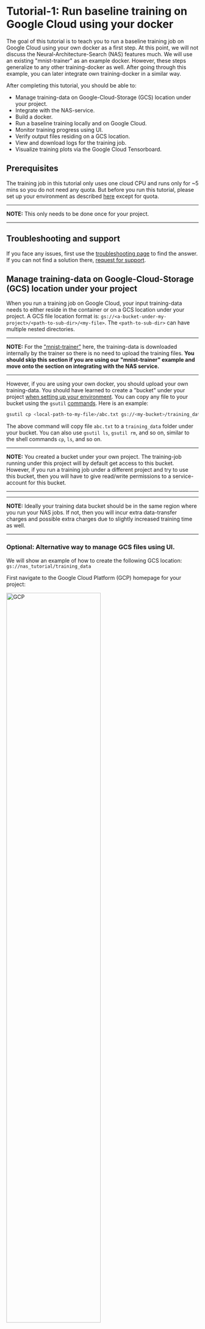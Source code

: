 # **Tutorial-1: Run baseline training on Google Cloud using your docker**

The goal of this tutorial is to teach you to run a baseline training
job on Google Cloud using your own docker as a first step. At
this point, we will not discuss the
 Neural-Architecture-Search (NAS) features much. We will use an existing
"mnist-trainer" as an example docker. However, these steps generalize to any
other training-docker as well. After going through this example,
you can later integrate own training-docker in a similar way.

After completing this tutorial, you should be able to:

-   Manage training-data on Google-Cloud-Storage (GCS) location under your
    project.
-   Integrate with the NAS-service.
-   Build a docker.
-   Run a baseline training locally and on Google Cloud.
-   Monitor training progress using UI.
-   Verify output files residing on a GCS location.
-   View and download logs for the training job.
-   Visualize training plots via the Google Cloud Tensorboard.

## Prerequisites

The training job in this tutorial only uses one cloud CPU and runs only
for ~5 mins so you do not need any quota.
But before you run this tutorial, please set up your environment as described
[here](https://cloud.google.com/vertex-ai/docs/training/neural-architecture-search/environment-setup)
except for quota.

---
**NOTE:** This only needs to be done once for your project.

---

## Troubleshooting and support

If you face any issues, first use the
[troubleshooting page](https://cloud.google.com/vertex-ai/docs/general/troubleshooting.md#neural-architecture-search)
to find the answer. If you can not find
a solution there, [request for support](https://cloud.google.com/vertex-ai/docs/support/getting-support#nas-support).

## Manage training-data on Google-Cloud-Storage (GCS) location under your project

When you run a training job on Google Cloud, your input training-data needs
to either reside in the container or
on a GCS location under your project. A GCS file location format is:
`gs://<a-bucket-under-my-project>/<path-to-sub-dir>/<my-file>`.
The `<path-to-sub-dir>` can have multiple nested directories.

---
**NOTE:** For the ["mnist-trainer"](https://github.com/google/vertex-ai-nas/blob/main/third_party/tutorial/mnist_train.py)
here, the training-data is downloaded
internally by the trainer so there is no need to upload the training files.
**You should skip this section if you are using our "mnist-trainer" example
and move onto the section on integrating with the NAS service.**

---

However, if you are using your own docker, you should upload your own
training-data. You should have learned to create a "bucket" under your
project [when setting up your environment](https://cloud.google.com/vertex-ai/docs/training/neural-architecture-search/environment-setup#set-up-cloud-storage).
You can copy any file to your bucket using the `gsutil`
[commands](https://cloud.google.com/storage/docs/quickstart-gsutil).
Here is an example:

```sh
gsutil cp <local-path-to-my-file>/abc.txt gs://<my-bucket>/training_data/
```

The above command will copy file `abc.txt` to a `training_data` folder
under your bucket. You can also use `gsutil ls`, `gsutil rm`, and so on,
similar to the shell commands `cp`, `ls`, and so on.

---
**NOTE:** You created a bucket under your own project. The training-job running
under this project will by default get access to this bucket. However, if you
run a training job under a different project and try to use this bucket,
then you will have to give
read/write permissions to a service-account for this bucket.

---

---
**NOTE:** Ideally your training data bucket should be in the same
region where you run your NAS jobs. If not, then you will incur
extra data-transfer charges and possible extra charges due to
slightly increased training time as well.

---

### Optional: Alternative way to manage GCS files using UI.

We will show an example of how to create the
following GCS location: `gs://nas_tutorial/training_data`

First navigate to the Google Cloud Platform (GCP) homepage for your project:

<img src="images/gcp.png" alt="GCP" width="70%"/>

In the search-box, type "storage" and
then click on "Browser" in the drop-down options. This should take you to the
storage-browser for your project:

<img src="images/gcp_storage.png" alt="GCP Storage" width="70%"/>

Click on "CREATE BUCKET" and type
`nas_tutorial` as the "bucket-name":

<img src="images/create_bucket.png" alt="Create Bucket" width="70%"/>

Choose default options for the rest of the
settings and then finish creating the bucket by clicking "CREATE". This should
take you to the bucket-browser:

<img src="images/create_folder.png" alt="Create Directory" width="70%"/>

Here, you should click on "CREATE FOLDER" and create a folder named
`training_data`.

## Integrate with the NAS service

We will start with a simple "mnist-trainer" code: [`mnist_train.py`](https://github.com/google/vertex-ai-nas/blob/main/third_party/tutorial/mnist_train.py) and will modify it to
integrate with the NAS-service. The final modified file after this tutorial is
`tutorial1_mnist_search.py`. You can use these changes as an example
when using your own trainer code.

1.  Ingest mandatory flags from the NAS-Service.

    The NAS-service will send some mandatory arguments to your trainer via
    flags. You will add the following flags to your trainer to support this.

    ```py
    # Nas-service related flags.
    parser.add_argument(
        '--nas_params_str', type=str, help='Nas args serialized in JSON string.')
    # NOTE: Although this flag is injected as "job-dir", it is consumed
    # in the code as "argv.job_dir" instead of the hyphen.
    parser.add_argument(
        '--job-dir', type=str, default='tmp', help='Job output directory.')
    parser.add_argument(
        '--retrain_search_job_dir',
        type=str,
        help='The job dir of the NAS search job to retrain.')
    parser.add_argument(
        '--retrain_search_job_trials',
        type=str,
        help='A list of trial IDs of the NAS search job to retrain, '
        'separated by comma.')
    ```
    **For now, we will not go into details of these flags because we just want
    to run a baseline training. We will only use them as placeholders.**
    However, the `job-dir` flag is important for this tutorial because
    it will be used as the output-directory for this training-job.

    ---
    **NOTE:** Although the flag is declared as `job-dir`, it is used eventually as
    `job_dir` in the code. This is as intended. This happens because
    ["argparse" library converts the hyphen to underscore](https://docs.python.org/dev/library/argparse.html#dest).

    ---

    This directory will be a GCS
    location when the job runs on Google Cloud. The Vertex Neural Architecture
    Search service sets the value of this GCS location as an
    environment variable. If this environment variable is set, then
    we will override
    the `job-dir` flag to this variable using the `cloud_nas_utils` library:

    ```py
    argv.job_dir = cloud_nas_utils.get_job_dir_from_environment_if_exist(
      current_job_dir=argv.job_dir)
    ```

    The next step will guide you how to
    modify your trainer-code to use this as the output directory.

1.  Modify file I/O to work with the GCS location.

    [GCS-Fuse](https://cloud.google.com/storage/docs/gcs-fuse)
    mounts GCS buckets to the `/gcs/` directory of each
    cloud training node. So to use GCS in a cloud NAS job, you do
    not need to do any additional work except the following minor change:
    the file paths need to be converted from `gs://<bucket>/` to `/gcs/<bucket>`
    before you start training in your trainer code. You can use our helper
    library function in `gcs_path_utils.py` (show in `tutorial1_mnist_search.py`):
    ```py
    # Convert gs:// path to /gcs/ path.
    argv.job_dir = gcs_path_utils.gcs_fuse_path(argv.job_dir)
    ```

    ---
    **NOTE:** Although straightforward and useful for most use cases,
    this approach has the following limitations:
      - When running the training locally, it is recommended to use your
      local test file. Additional steps are needed if you want to access
      GCS buckets during a local run. Read *Accessing GCS during local run*
      for further instructions.
      - GCS-Fuse is not suited for when reader and writer jobs are accessing
      the same file at the same time. For most training jobs, that does not happen.
      If you encounter this scenario, see *Alternatives to GCS-Fuse*.

    ---

    Then create the job-dir by adding the following lines:

    ```py
    # Create job-dir if it does not exist.
    if not os.path.exists(argv.job_dir):
      os.makedirs(argv.job_dir)
    ```

    ---
    **NOTE:** Although the flag is declared as `job-dir`, it is used above as
    `job_dir` in the code. This is as intended. This happens because
    ["argparse" library converts the hyphen to underscore](https://docs.python.org/dev/library/argparse.html#dest).

    ---

    The "mnist-trainer" example does not read training data from GCS or
    write output files to GCS. So we will write a *dummy* output file at the
    end of the training to the job-directory as an example.

    ```py
    # Since this trainer does not write output files, we will save out
    # dummy files here to illustrate GCS file I/O.
    with open(os.path.join(argv.job_dir, 'dummy_output.txt'),
                           'w') as fp:
      fp.write('Finished training.')
    ```

    When using your own trainer code, you can use this example
    to modify your file I/O code to work with GCS.

1.  Report a reward back to the NAS-service.

    The NAS-service expects a reward (such as accuracy) after the training.
    At the end of the training, you can use the following example to report
    a reward back via `metrics_reporter` class.

    ```py
    import metrics_reporter


    # Reporting metrics back to the NAS_service.
    metric_tag = os.environ.get('CLOUD_ML_HP_METRIC_TAG', '')
    if metric_tag:
      nas_metrics_reporter = metrics_reporter.NasMetricsReporter()
      nas_metrics_reporter.report_metrics(
          hyperparameter_metric_tag=metric_tag,
          metric_value=test_acc,
          global_step=argv.num_epochs,
          other_metrics={})
    ```

    For the above example, `test_acc` is the evaluation accuracy and the
    `argv.num_epochs` is the number of epochs. This is mainly a placeholder for
    now since we are not running a full search yet.

1.  Create a docker file for the trainer-code.

    This tutorial assumes that you are familiar with using
    [Docker](https://docs.docker.com/engine/install/ubuntu/). A docker-image
    packages all the code and dependencies required to run your trainer-code
    remotely on Google Cloud.

    We will use
    `tutorial1.Dockerfile` for the "mnist-trainer" here but you can use/create
    your own Dockerfile for your trainer-code. Note that the `ENTRYPOINT` in the
    `tutorial1.Dockerfile` is `tutorial1_mnist_search.py`.


## Build the docker

Next, you will build the docker image using the Dockerfile that was created.
The following shows how to use nas-client (`vertex_nas_cli.py`) to easily build
and push the docker image:

```sh
PROJECT=<Set your project-id>
REGION=<Set region for artifact registry>

# Set a unique docker-id below. A docker image will be overwritten by another
# with the same docker-id when built in local and pushed to remote repository.
# So it's best to add user-name and date to docker-id to avoid accidentally
# overwriting a local or remote docker image.
DATE="$(date '+%Y%m%d_%H%M%S')"
TUTORIAL_DOCKER_ID=${USER}_tutorial1_${DATE}

# NOTE: 'trainer_docker_file' flag is passed the relative path
# to the dockerfile.
python3 vertex_nas_cli.py build --project_id=${PROJECT} \
  --trainer_docker_id=${TUTORIAL_DOCKER_ID} \
  --trainer_docker_file=tutorial/tutorial1.Dockerfile \
  --region=${REGION}
```

---
**NOTE:** You need to re-build the docker-image everytime you change the code.

---

## Run a baseline training locally

Before you run training on the Google Cloud, do a local test run on your machine.
Local testing allows you to debug common issues quickly before launching jobs
on Google Cloud (which would take a few minutes to start).
To reduce debugging time, use local testing to find issues with your data
format or your custom code changes.

### Run training with docker

You can easily run local training with the docker using the nas-client
(`vertex_nas_cli.py`).

The nas-client expects a search-space to launch
the training, so for now you can pass ANY search-space as a placeholder via the
flag `search_space_module` as shown below. We will discuss this more in later
tutorials.

```sh
# You can use any local job-directory.
DATA_DIR=${PWD}/tutorial
JOB_DIR=/tmp/nas_tutorial
rm -r -f ${JOB_DIR} && mkdir ${JOB_DIR}

python3 vertex_nas_cli.py search_in_local --project_id=${PROJECT} \
--trainer_docker_id=${TUTORIAL_DOCKER_ID} \
--region=${REGION} \
--search_space_module=search_spaces.mnasnet_search_space \
--local_data_dir=${DATA_DIR} \
--local_output_dir=${JOB_DIR} \
--search_docker_flags \
dummy_input_file=dummy_input.txt \
dummy_gcs_bucket=gs://cloud-ml-nas-public \
num_epochs=2
```

---
**NOTE:** When using nas-client, the original flags to the docker
can be passed via the `--search_docker_flags`. The `--search_docker_flags`
takes a list of `<flag1>=<val1>` pairs as an input. Here, the
`num_epochs` flag is
not related to the NAS-service and is part of
the original trainer code. These docker-flags should be passed in
explicitly by the user. However, the NAS-service related flags
that you added earlier, such as `nas_params_str`, will be set
automatically by the NAS-service. The user will not pass in those.

---

Nas-client uses the `--local_data_dir` flag to mount the local data directory
to `/test_data` of the docker container. This tutorial example does not use
local data though, it just reads the `dummy_input_file` and prints a sentence:
```
Hello world.
```

After the local training runs, please verify that you can
see the output files in the `JOB_DIR`. For "mnist-trainer", you
should see `dummy_output.txt` file in the output directory.

### Run training with local binary

Another alternative way to run this tutorial locally is asking
`vertex_nas_cli.py` to run the script `tutorial1_mnist_search.py` directly
without building the docker container.

But this way needs you to install required libraries manually. You can enable
a python virtual environment for the local run:

```shell
python3 -m venv --system-site-packages nas_venv
source nas_venv/bin/activate
pip install tensorflow==2.8.0
```

Then run following commands to launch a local test:

```shell
cp tutorial/tutorial1_mnist_search.py .

python3 vertex_nas_cli.py search_in_local \
--search_space_module=search_spaces.mnasnet_search_space \
--run_local_binary=true \
--local_binary=tutorial1_mnist_search.py \
--local_output_dir=${JOB_DIR} \
--local_binary_flags \
num_epochs=2
```

## Run a baseline training on Google Cloud

Now that you have tested the docker run locally, you can launch your job on
Google Cloud. But before you do that, you should create an output GCS bucket
under your project. You should have learnt to create a "bucket" under your
project [when setting up your environment](https://cloud.google.com/vertex-ai/docs/training/neural-architecture-search/environment-setup#set-up-cloud-storage).

Use a bucket-location under your project as the `GCS_ROOT_DIR` below:

```sh

# Choose a bucket for the output directory.
GCS_ROOT_DIR=<gs://output-bucket>
# Set the region to be same as for your bucket. For example, `us-central1`.
REGION=<set the same region as the bucket>

# Setting a unique job-id so that subsequent job-runs
# do not have naming conflict.
DATE="$(date '+%Y%m%d_%H%M%S')"
JOB_NAME="tutorial1_${DATE}"

python3 vertex_nas_cli.py search \
--project_id=${PROJECT} \
--region=${REGION} \
--job_name="${JOB_NAME}" \
--trainer_docker_id=${TUTORIAL_DOCKER_ID} \
--search_space_module=search_spaces.mnasnet_search_space \
--accelerator_type="" \
--nas_target_reward_metric="top_1_accuracy" \
--root_output_dir=${GCS_ROOT_DIR} \
--max_nas_trial=1 \
--max_parallel_nas_trial=1 \
--max_failed_nas_trial=1 \
--search_docker_flags \
num_epochs=2
```

The flag `job_name` sets a name for your job. You have already learnt
about the
`trainer_docker_id`, `search_space_module`, and the docker specific
`num_epochs` flags during the local run. Let
us discuss a bit about the other flags that are used here. The `region`
flag is only needed for the Google Cloud job and it should be the same
as your GCS bucket region. The
`accelerator_type` sets the accelerator-device on Google Cloud to be used
during training. The empty-string selects a CPU device. But for your
docker you can also select a GPU of your choice.
The `nas_target_reward_metric` flag sets the name of the reward sent back to
the NAS-service by the trainer-code. Remember that you used the
`metrics_reporter` class earlier when modifying your trainer-code. The code
contained the line:

```py
metric_tag = os.environ.get('CLOUD_ML_HP_METRIC_TAG', '')
```

The `nas_target_reward_metric` flag that you set here, will be then used
to set the value for the `metric_tag`. This is just a name and will
not affect the functionality in anyway. You are free to choose any
reward-name. The `root_output_dir` sets the output bucket for this
training-job. The actual directory that will be used for output
of your training will be `<root_output_dir>/<dir_name>/nas/search/1` where
`dir_name` is a combination of `job_name` and a time-stamp and `1`
corresponds to the trial-id for your job. You can reuse the bucket
`root_output_dir` for multiple jobs.

---
**NOTE:** The nas-client can spawn many copies of the docker in
parallel using multiple machines. Each trial-instance gets a number 1, 2, ...
as a trial-id. We will discuss this in more detail in a later tutorial.
For this tutorial, you will only spawn one instance of your training-job
by setting `max_nas_trial`, `max_parallel_nas_trial`, and
`max_failed_nas_trial` as 1 for now.

---

## Monitor training progress using UI

When you launch the Google Cloud job using the nas-client,
it should print out the job link as:

```sh
View NAS Search job in the Google Cloud Console at: <cloud job link>
```

The link should take you to the job UI page which looks something like this:

<img src="vertex_images/job_ui_page.png" alt="Job-UI-page" width="70%"/>

On top, you can see your "job-name". The "job-id" is separate
from the "job-name". At the very bottom,
you can see that you ran one trial successfully. The
`top_1_accuracy` reward and `Training step` show the values
returned by the trainer via the `metrics_reporter` class.

If you click on the arrow icon on top-left, then it will show you a
list of all the jobs that you have launched on cloud for your project
*in the same region as your current job*.

By clicking the `VIEW JSON` icon next to the `Training input`
in the middle of the page, you can take a look at all the flags
that were set for this job:

<img src="vertex_images/training_input_ui.png" alt="Training-input-UI" width="70%"/>

This is useful, if you visit a previous job after a while and want to
check the parameters that were set or find out the output job directory.

## Verify output files residing on a GCS location

Please verify that you can
see the output files in the `<job_dir>/nas/search/1`
for your Google Cloud job where '1'
is the trial-id. For "mnist-trainer", you
should see `dummy_output.txt` file in the output directory. An easy way to
inspect the GCS location is to use the `gsutil`
[commands](https://cloud.google.com/storage/docs/quickstart-gsutil):

```sh
jobDir=<job-dir>
gsutil ls ${jobDir}/nas/search/1
```
---
**NOTE:** The `dummy_output.txt` file may be inside a sub-folder
of the trial-dir '1'.

---

## Download trial metrics

You can download trial metrics as a JSON file to local disk using the command:

```sh
python3 vertex_nas_cli.py list_trials \
--project_id=${PROJECT_ID} \
--region=${REGION} \
--job_id=<numeric-job-id> \
--trials_output_file=<path-to-output-file>
```

The saved JSON file should be like:
```
[
    {
        "name": "...",
        "parameters": "...",
        "searchTrial": {
            "id": "1",
            "state": "SUCCEEDED",
            "finalMeasurement": {
                "stepCount": "16634",
                "metrics": [
                    {
                        "metricId": "AP",
                        "value": 0.10061053931713104
                    },
                    {
                        "metricId": "model_flops",
                        "value": 8.852448902
                    }
                ]
            },
            "startTime": "2023-01-08T07:42:18.987767081Z",
            "endTime": "2023-01-08T10:11:18Z"
        }
    }
]
```

---
**NOTE:** Only `SUCCEEDED` trials can be listed in the JSON file.

---

## View logs for the training job

To view the logs for trial-1, click the triple-dot icon at the end of
the trial-id row and then open `View logs` in new tab:

<img src="vertex_images/view_logs_drop_down.png" alt="View-logs-drop-down" width="70%"/>

---
**NOTE:** We use `cloud_nas_utils.setup_logging()` call to
(a) set logging level to INFO and (b) remove duplicate logging
caused by the tensorflow logger.

---

### Do not use logs as the only way to store important information

Although using logs is a convenient way to debug job and record information,
treating it as the only way to store important information is not recommended.
Because according to the [Cloud log retention policy](https://cloud.google.com/logging/quotas#logs_retention_periods),
logs held in the [_Default](https://cloud.google.com/logging/docs/routing/overview#default-bucket)
bucket, like daily training job logs, are retained for 30 days unless custom
configured.

So you are highly recommended to save important job information separately to a
permanent storage like a GCS bucket.

### Download logs for the purpose of sharing for debugging

Sometimes you may need to share the logs with the NAS team for support.
One option is to capture a snapshot of the area of interest. Another option
is to download the logs and then email them.

To download the logs, click the `Actions` icon,
then click `Download logs`, and then choose "JSON" format to save the file:

<img src="images/download_log_drop_down.png" alt="Download-logs-drop-down" width="70%"/>


## Visualize training plots via the Google Cloud Tensorboard

To visualize training plots via tensorboard, you can use Google Cloud shell
to launch the tensorboard. You can click the "command-prompt" icon to open
the Google Cloud shell as shown below:

<img src="vertex_images/cloud_shell_open.png" alt="Cloud-shell" width="70%"/>

The Google Cloud shell should open at the bottom half of the screen. At the
command prompt, use the following command to launch the tensorboard:

```sh
tensorboard --logdir=<gs://path-to-your-job-directory> --port=8080 --load_fast=false
```
---
**NOTE:** If running the command results in a TypeError related to protobuf package, you may need to run the following command as a temporary workaround in the Google Cloud Shell before launching tensorboard.
```sh
pip install protobuf==3.20.*
```

---

Once the command runs (You may have to click `Authorize` if prompted),
click on the web-preview icon and then click on
the `Preview on port 8080` to see the tensorboard plots:

<img src="images/open_tensorboard.png" alt="Open-tensorboard" width="70%"/>

---
**NOTE:** If you did not specify a port or used a different port number,
then you will have to click on `Change port` to use the correct port number.

---

For the mnist-trainer example here, you should see a plot similar to this:

<img src="images/tensorboard.png" alt="Tensorboard" width="70%"/>

## Cancel NAS job

If you want to cancel a NAS job, first go to the job-list UI page by
clicking `Training`:

<img src="vertex_images/back_to_job_list.png" alt="Back-to-job-list" width="70%"/>

Then you can find a cancel button for each job by clicking the kebab menu
(three dots button) of the job:

<img src="vertex_images/cancel_job_ui.png" alt="Cancel-Job-UI" width="70%"/>

## [Advanced] Accessing GCS during local run

If you want to access GCS buckets during local runs, you must modify your
trainer code I/O. You may use any of the options in *Alternatives to GCS-Fuse*.
You may also [mount](https://github.com/GoogleCloudPlatform/gcsfuse/blob/master/docs/mounting.md)
your GCS bucket to the `/gcs` directory, although we do not recommend this approach.

The local docker container requires the credentials of
your account to get authenticated. After you finish
[the setup of your local environment](https://cloud.google.com/vertex-ai/docs/training/neural-architecture-search/environment-setup#local-environment-setup),
`gcloud` generates credentials of your account under the `~/.config/gcloud` folder.
When you run NAS jobs locally with docker, nas-client will mount the `~/.config/gcloud`
folder into the docker for you to acquire the necessary credential to access GCS buckets.
Please see the `run_container_local` function in
[vertex_nas_cli.py](https://github.com/google/vertex-ai-nas/blob/main/vertex_nas_cli.py)
for the implementation.

## [Advanced] Alternatives to GCS-Fuse

If you do not want to use GCS-Fuse, you must modify your trainer code to work
with the GCS location using one of the following options:

1. If your docker uses Tensorflow already, then use the `tf.io.gfile`
  library to interact with GCS. You can find example usage in
  `gcs_utils_using_tf_gfile.py` in `gcs_utils`.

1. If your docker does not use Tensorflow already, then you need not
  install the entire Tensorflow. Just use the lightweight Google Cloud
  Storage client via our `gcs_utils_using_cloud_storage.py` helper file.

